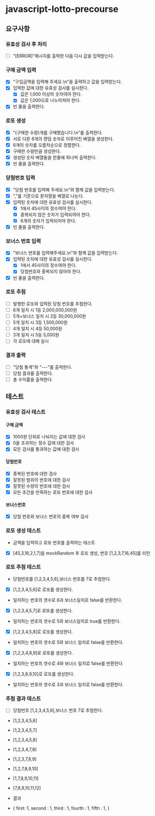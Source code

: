 # javascript-lotto-precourse

## 요구사항

### 유효성 검사 후 처리

- [ ] "[ERROR]"메시지를 출력한 다음 다시 값을 입력받는다.

### 구매 금액 입력

- [x] "구입금액을 입력해 주세요.\n"을 출력하고 값을 입력받는다.
- [x] 입력한 값에 대한 유효성 검사를 실시한다.
  - [x] 값은 1,000 이상의 숫자여야 한다.
  - [x] 값은 1,000으로 나누어져야 한다.
- [x] 빈 줄을 출력한다.

### 로또 생성

- [x] "(구매한 수량)개를 구매했습니다.\n"를 출력한다.
- [x] 서로 다른 6개의 랜덤 숫자로 이루어진 배열을 생성한다.
- [x] 6개의 숫자를 오름차순으로 정렬한다.
- [x] 구매한 수량만큼 생성한다.
- [x] 생성된 숫자 배열들을 한줄에 하나씩 출력한다.
- [x] 빈 줄을 출력한다.

### 당첨번호 입력

- [x] "당첨 번호를 입력해 주세요.\n"와 함께 값을 입력받는다.
- [x] ","를 기준으로 문자열을 배열로 나눈다.
- [x] 입력된 숫자에 대한 유효성 검사를 실시한다.
  - [x] 1에서 45사이의 정수여야 한다.
  - [x] 중복되지 않은 숫자가 입력되어야 한다.
  - [x] 6개의 숫자가 입력되어야 한다.
- [x] 빈 줄을 출력한다.

### 보너스 번호 입력

- [x] "보너스 번호를 입력해주세요.\n"와 함께 값을 입력받는다.
- [x] 입력된 숫자에 대한 유효성 검사를 실시한다.
  - [x] 1에서 45사이의 정수여야 한다.
  - [x] 당첨번호와 중복되지 않아야 한다.
- [x] 빈 줄을 출력한다.

### 로또 추첨

- [ ] 발행한 로또와 입력된 당첨 번호를 추첨한다.
- [ ] 6개 일치 시 1등 2,000,000,000원
- [ ] 5개+보너스 일치 시 2등 30,000,000원
- [ ] 5개 일치 시 3등 1,500,000원
- [ ] 4개 일치 시 4등 50,000원
- [ ] 3개 일치 시 5등 5,000원
- [ ] 각 로또에 대해 실시

### 결과 출력

- [ ] "당첨 통계"와 "---"를 출력한다.
- [ ] 당첨 결과를 출력한다.
- [ ] 총 수익률을 출력한다.

## 테스트

### 유효성 검사 테스트

#### 구매 금액

- [x] 1000원 단위로 나눠지는 값에 대한 검사
- [x] 0을 초과하는 정수 값에 대한 검사
- [x] 모든 검사를 통과하는 값에 대한 검사

#### 당첨번호

- [x] 중복된 번호에 대한 검사
- [x] 잘못된 범위의 번호에 대한 검사
- [x] 잘못된 수량의 번호에 대한 검사
- [x] 모든 조건을 만족하는 로또 번호에 대한 검사

#### 보너스번호

- [x] 당첨 번호와 보너스 번호의 중복 여부 검사

### 로또 생성 테스트

- 금액을 입력하고 로또 번호를 출력하는 테스트
- [x] [45,3,16,2,1,7]을 mockRandom 후 로또 생성, 번호 [1,2,3,7,16,45]를 리턴

### 로또 추첨 테스트

- 당첨번호를 [1,2,3,4,5,6],보너스 번호를 7로 추첨한다.

- [x] [1,2,3,4,5,6]로 로또를 생성한다.
- 일치하는 번호의 갯수로 6과 보너스일치로 false를 반환한다.

- [x] [1,2,3,4,5,7]로 로또를 생성한다.
- 일치하는 번호의 갯수로 5와 보너스일치로 true를 반환한다.

- [x] [1,2,3,4,5,8]로 로또를 생성한다.
- 일치하는 번호의 갯수로 5와 보너스 일치로 false를 반환한다.

- [x] [1,2,3,4,8,9]로 로또를 생성한다.
- 일치하는 번호의 갯수로 4와 보너스 일치로 false를 반환한다.

- [x] [1,2,3,8,9,10]로 로또를 생성한다.
- 일치하는 번호의 갯수로 3과 보너스 일치로 false를 반환한다.

### 추첨 결과 테스트

- [ ] 당첨번호 [1,2,3,4,5,6],보너스 번호 7로 추첨한다.
- [1,2,3,4,5,6]
- [1,2,3,4,5,7]
- [1,2,3,4,5,8]
- [1,2,3,4,7,8]
- [1,2,3,7,8,9]
- [1,2,7,8,9,10]
- [1,7,8,9,10,11]
- [7,8,9,10,11,12]

- 결과
- {
  first: 1,
  second : 1,
  third : 1,
  fourth : 1,
  fifth : 1,
  }
